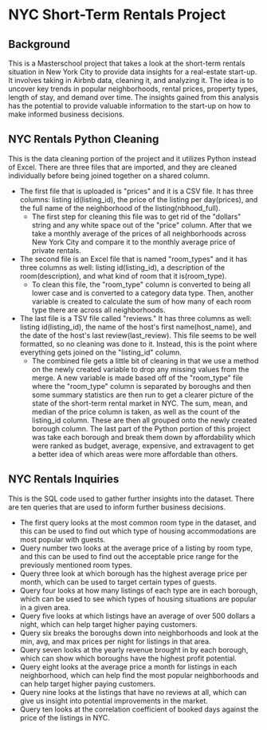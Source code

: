 # NYC Short-Term Rentals Project

## Background

This is a Masterschool project that takes a look at the short-term rentals situation in New York City to provide data insights for a real-estate start-up. It involves taking in Airbnb data, cleaning it, and analyzing it. The idea is to uncover key trends in popular neighborhoods, rental prices, property types, length of stay, and demand over time. The insights gained from this analysis has the potential to provide valuable information to the start-up on how to make informed business decisions.

## NYC Rentals Python Cleaning

This is the data cleaning portion of the project and it utilizes Python instead of Excel. There are three files that are imported, and they are cleaned individually before being joined together on a shared column.
* The first file that is uploaded is "prices" and it is a CSV file. It has three columns: listing id(listing_id), the price of the listing per day(prices), and the full name of the neighborhood of the listing(nbhood_full).
    * The first step for cleaning this file was to get rid of the "dollars" string and any white space out of the "price" column. After 
      that we take a monthly average of the prices of all neighborhoods across New York City and compare it to the monthly average price 
      of private rentals.
* The second file is an Excel file that is named "room_types" and it has three columns as well: listing id(listing_id), a description of the room(description), and what kind of room that it is(room_type).
    * To clean this file, the "room_type" column is converted to being all lower case and is converted to a category data type. Then, 
      another variable is created to calculate the sum of how many of each room type there are across all neighborhoods.
* The last file is a TSV file called "reviews." It has three columns as well: listing id(listing_id), the name of the host's first name(host_name), and the date of the host's last review(last_review). This file seems to be well formatted, so no cleaning was done to it. Instead, this is the point where everything gets joined on the "listing_id" column.
    * The combined file gets a little bit of cleaning in that we use a method on the newly created variable to drop any missing values 
      from the merge. A new variable is made based off of the "room_type" file where the "room_type" column is separated by boroughs and 
      then some summary statistics are then run to get a clearer picture of the state of the short-term rental market in NYC. 
      The sum, mean, and median of the price column is taken, as well as the count of the listing_id column. These are then all grouped 
      onto the newly created borough column.
The last part of the Python portion of this project was take each borough and break them down by affordability which were ranked as budget, average, expensive, and extravagent to get a better idea of which areas were more affordable than others.

## NYC Rentals Inquiries

This is the SQL code used to gather further insights into the dataset. There are ten queries that are used to inform further business decisions.
* The first query looks at the most common room type in the dataset, and this can be used to find out which type of housing accommodations 
  are most popular with guests.
* Query number two looks at the average price of a listing by room type, and this can be used to find out the acceptable price range for 
  the previously mentioned room types.
* Query three look at which borough has the highest average price per month, which can be used to target certain types of guests.
* Query four looks at how many listings of each type are in each borough, which can be used to see which types of housing situations are 
  popular in a given area.
* Query five looks at which listings have an average of over 500 dollars a night, which can help target higher paying customers.
* Query six breaks the boroughs down into neighborhoods and look at the min, avg, and max prices per night for listings in that area.
* Query seven looks at the yearly revenue brought in by each borough, which can show which boroughs have the highest profit potential.
* Query eight looks at the average price a month for listings in each neighborhood, which can help find the most popular neighborhoods 
  and can help target higher paying customers.
* Query nine looks at the listings that have no reviews at all, which can give us insight into potential improvements in the 
  market.
* Query ten looks at the correlation coefficient of booked days against the price of the listings in NYC.
